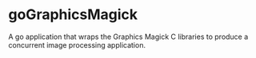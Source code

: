 goGraphicsMagick
================

A go application that wraps the Graphics Magick C libraries to produce a concurrent image processing application. 

